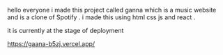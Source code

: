 hello everyone i made this project called ganna which is a music website and is a clone of Spotify . i made this using html css js and react . 

it is currently at the stage of deployment



https://gaana-b5zj.vercel.app/
